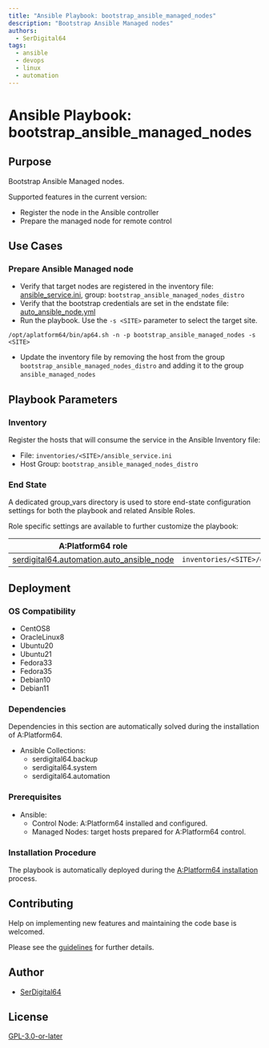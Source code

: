 ```yaml
---
title: "Ansible Playbook: bootstrap_ansible_managed_nodes"
description: "Bootstrap Ansible Managed nodes"
authors:
  - SerDigital64
tags:
  - ansible
  - devops
  - linux
  - automation
---
```


# Ansible Playbook: bootstrap_ansible_managed_nodes

## Purpose

Bootstrap Ansible Managed nodes.

Supported features in the current version:

- Register the node in the Ansible controller
- Prepare the managed node for remote control

## Use Cases

### Prepare Ansible Managed node

- Verify that target nodes are registered in the inventory file: [ansible_service.ini](#inventory), group: `bootstrap_ansible_managed_nodes_distro`
- Verify that the bootstrap credentials are set in the endstate file: [auto_ansible_node.yml](#end-state)
- Run the playbook. Use the `-s <SITE>` parameter to select the target site.

```shell
/opt/aplatform64/bin/ap64.sh -n -p bootstrap_ansible_managed_nodes -s <SITE>
```

- Update the inventory file by removing the host from the group `bootstrap_ansible_managed_nodes_distro` and adding it to the group `ansible_managed_nodes`

## Playbook Parameters

### Inventory

Register the hosts that will consume the service in the Ansible Inventory file:

- File: `inventories/<SITE>/ansible_service.ini`
- Host Group: `bootstrap_ansible_managed_nodes_distro`

### End State

A dedicated group_vars directory is used to store end-state configuration settings for both the playbook and related Ansible Roles.

Role specific settings are available to further customize the playbook:

| A:Platform64 role                                                                          | group_vars file                                                                              |
| ------------------------------------------------------------------------------------------ | -------------------------------------------------------------------------------------------- |
| [serdigital64.automation.auto_ansible_node](../roles/auto_ansible_node.md#role-parameters) | `inventories/<SITE>/group_vars/bootstrap_ansible_managed_nodes_distro/auto_ansible_node.yml` |

## Deployment

### OS Compatibility

- CentOS8
- OracleLinux8
- Ubuntu20
- Ubuntu21
- Fedora33
- Fedora35
- Debian10
- Debian11

### Dependencies

Dependencies in this section are automatically solved during the installation of A:Platform64.

- Ansible Collections:
  - serdigital64.backup
  - serdigital64.system
  - serdigital64.automation

### Prerequisites

- Ansible:
  - Control Node: A:Platform64 installed and configured.
  - Managed Nodes: target hosts prepared for A:Platform64 control.

### Installation Procedure

The playbook is automatically deployed during the [A:Platform64 installation](/#installation) process.

## Contributing

Help on implementing new features and maintaining the code base is welcomed.

Please see the [guidelines](../contributing/guidelines.md) for further details.

## Author

- [SerDigital64](https://serdigital64.github.io/)

## License

[GPL-3.0-or-later](https://www.gnu.org/licenses/gpl-3.0.txt)
